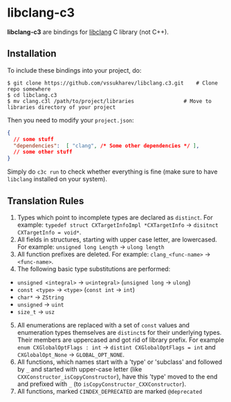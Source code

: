 
# libclang-c3

**libclang-c3** are bindings for [libclang](https://clang.llvm.org/docs/LibClang.html) C library (not C++).

## Installation

To include these bindings into your project, do:
```console
$ git clone https://github.com/vssukharev/libclang.c3.git    # Clone repo somewhere
$ cd libclang.c3
$ mv clang.c3l /path/to/project/libraries                # Move to libraries directory of your project
```

Then you need to modify your `project.json`:
```json
{
  // some stuff
  "dependencies":  [ "clang", /* Some other dependencies */ ],
  // some other stuff
}
```

Simply do `c3c run` to check whether everything is fine (make sure to have `libclang` installed on your system).


## Translation Rules

1. Types which point to incomplete types are declared as `distinct`. For example: `typedef struct CXTargetInfoImpl *CXTargetInfo` -> `disitnct CXTargetInfo = void*`.
2. All fields in structures, starting with upper case letter, are lowercased. For example: `unsigned long Length` -> `ulong length`
3. All function prefixes are deleted. For example: `clang_<func-name>` -> `<func-name>`.
4. The following basic type substitutions are performed:
  - `unsigned <integral>` -> `u<integral>` (`unsigned long` -> `ulong`)
  - `const <type>` -> `<type>` (`const int` -> `int`)
  - `char*` -> `ZString`
  - `unsigned` -> `uint`
  - `size_t` -> `usz`
5. All enumerations are replaced with a set of `const` values and enumeration types themselves are `distinct`s for their underlying types. Their members are uppercased and got rid of library prefix. For example `enum CXGlobalOptFlags : int` -> `distint CXGlobalOptFlags = int` and `CXGlobalOpt_None` -> `GLOBAL_OPT_NONE`.
6. All functions, which names start with a 'type' or 'subclass' and followed by `_` and started with upper-case letter (like `CXXConstructor_isCopyConstructor`), have this 'type' moved to the end and prefixed with `_` (to `isCopyConstructor_CXXConstructor`).
7. All functions, marked `CINDEX_DEPRECATED` are marked `@deprecated`

